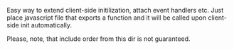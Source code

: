 Easy way to extend client-side initilization, attach event handlers etc.
Just place javascript file that exports a function and it will be called
upon client-side init automatically.

Please, note, that include order from this dir is not guaranteed.

